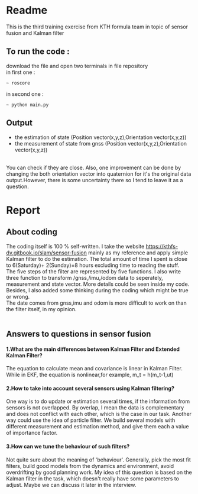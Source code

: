 # Readme
This is the third training exercise from KTH formula team in topic of sensor fusion and Kalman filter<br>
## To run the code : 
download the file and open two terminals in file repository<br>
in first one :<br>
```
~ roscore
```
in second one : <br>
```
~ python main.py
```
## Output
- the estimation of state (Position vector(x,y,z),Orientation vector(x,y,z))<br>
- the measurement of state from gnss (Position vector(x,y,z),Orientation vector(x,y,z))<br>
<br>
You can check if they are close. Also, one improvement can be done by changing the both orientation vector into quaternion
for it's the original data output.However, there is some uncertainty there so I tend to leave it as a question. 


# Report
## About coding
The coding itself is 100 % self-written. I take the website https://kthfs-dv.gitbook.io/slam/sensor-fusion mainly as my reference and apply simple Kalman filter to do the estimation. The total amount of time I spent is close to 6(Saturday)+ 2(Sunday)=8 hours excluding time to reading the stuff.<br>
The five steps of the filter are represented by five functions. I also write three function to transform /gnss,/imu,/odom data to seperately, measurement and state vector. More details could be seen inside my code. Besides, I also added some thinking during the coding which might be true or wrong.<br>
The date comes from gnss,imu and odom is more difficult to work on than the filter itself, in my opinion.<br>
<br>
## Answers to questions in sensor fusion
#### 1.What are the main differences between Kalman Filter and Extended Kalman Filter?<br>
The equation to calculate mean and covariance is linear in Kalman Filter. While in EKF, the equation is nonlinear,for example, m_t = h(m_t-1,ut)<br>
#### 2.How to take into account several sensors using Kalman filtering?
One way is to do update or estimation several times, if the information from sensors is not overlapped. By overlap, I mean the data is complementary and does not conflict with each other, which is the case in our task. 
Another way could use the idea of particle filter. We build several models with different measurement and estimation method, and give them each a value of importance factor.<br>
#### 3.How can we tune the behaviour of such filters?
Not quite sure about the meaning of 'behaviour'. Generally, pick the most fit filters, build good models from the dynamics and environment, avoid overdrifting by good planning work. My idea of this question is based on the Kalman filter in the task, which doesn't really have some parameters to adjust. Maybe we can discuss it later in the interview.

